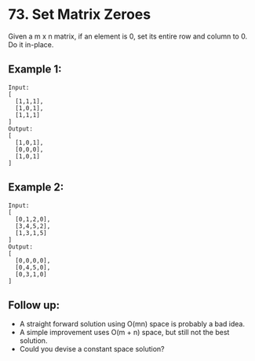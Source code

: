 # 73. Set Matrix Zeroes

Given a m x n matrix, if an element is 0, set its entire row and column to 0. Do it in-place.

## Example 1:

```
Input: 
[
  [1,1,1],
  [1,0,1],
  [1,1,1]
]
Output: 
[
  [1,0,1],
  [0,0,0],
  [1,0,1]
]
```

## Example 2:

```
Input: 
[
  [0,1,2,0],
  [3,4,5,2],
  [1,3,1,5]
]
Output: 
[
  [0,0,0,0],
  [0,4,5,0],
  [0,3,1,0]
]
```

## Follow up:

* A straight forward solution using O(mn) space is probably a bad idea.
* A simple improvement uses O(m + n) space, but still not the best solution.
* Could you devise a constant space solution?